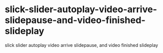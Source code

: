 # slick-slider-autoplay-video-arrive-slidepause-and-video-finished-slideplay
slick slider autoplay video arrive slidepause, and video finished slideplay
